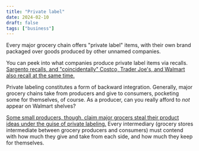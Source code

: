 ```yaml
---
title: "Private label"
date: 2024-02-10
draft: false
tags: ["business"]
---
```

Every major grocery chain offers "private label" items, with their own brand packaged over goods produced by other unnamed companies.

You can peek into what companies produce private label items via recalls. [Sargento recalls, and "coincidentally" Costco, Trader Joe's, and Walmart also recall at the same time.](https://www.cbsnews.com/news/costco-trader-joes-cheese-recall-listeria-walmart)

Private labeling constitutes a form of backward integration. Generally, major grocery chains take from producers and give to consumers, pocketing some for themselves, of course. As a producer, can you really afford to _not_ appear on Walmart shelves?

[Some small producers, though, claim major grocers steal their product ideas under the guise of private labeling.](https://tastecooking.com/we-need-to-talk-about-trader-joes) Every intermediary (grocery stores intermediate between grocery producers and consumers) must contend with how much they give and take from each side, and how much they keep for themselves.